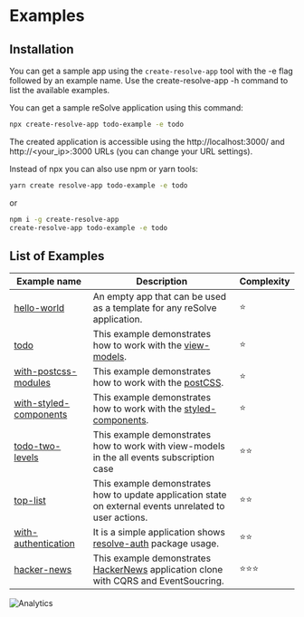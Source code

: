 # Examples

## Installation

You can get a sample app using the `create-resolve-app` tool with the -e flag followed by an example name. Use the create-resolve-app -h command to list the available examples.

You can get a sample reSolve application using this command:

```bash
npx create-resolve-app todo-example -e todo
```

The created application is accessible using the http://localhost:3000/ and http://<your_ip>:3000 URLs (you can change your URL settings).

Instead of npx you can also use npm or yarn tools:

```bash
yarn create resolve-app todo-example -e todo
```
or

```bash
npm i -g create-resolve-app
create-resolve-app todo-example -e todo
```

## List of Examples

| Example name | Description | Complexity |
| --- | --- | --- |
| [hello-world](https://github.com/reimagined/resolve/tree/master/examples/hello-world) | An empty app that can be used as a template for any reSolve application. | ⭐️ |
| [todo](https://github.com/reimagined/resolve/tree/master/examples/todo) | This example demonstrates how to work with the [view-models](https://github.com/reimagined/resolve/blob/master/docs/View%20Model.md). | ⭐️ |
| [with-postcss-modules](https://github.com/reimagined/resolve/tree/master/examples/with-postcss-modules) | This example demonstrates how to work with the [postCSS](https://github.com/postcss/postcss-loader#css-modules). | ⭐️ |
| [with-styled-components](https://github.com/reimagined/resolve/tree/master/examples/with-styled-components) | This example demonstrates how to work with the [styled-components](https://www.styled-components.com/docs). | ⭐️ |
| [todo-two-levels](https://github.com/reimagined/resolve/tree/master/examples/todo-two-levels) | This example demonstrates how to work with view-models in the all events subscription case | ⭐️⭐️ |
| [top-list](https://github.com/reimagined/resolve/tree/master/examples/top-list) | This example demonstrates how to update application state on external events unrelated to user actions. | ⭐️⭐️ |
| [with-authentication](https://github.com/reimagined/resolve/tree/master/examples/with-authentication) | It is a simple application shows [resolve-auth](https://github.com/reimagined/resolve/tree/master/packages/resolve-auth) package usage. | ⭐️⭐️ |
| [hacker-news](https://github.com/reimagined/resolve/tree/master/examples/hacker-news) | This example demonstrates [HackerNews](https://news.ycombinator.com/) application clone with CQRS and EventSoucring. | ⭐️⭐️️️️⭐️️️️ |


![Analytics](https://ga-beacon.appspot.com/UA-118635726-1/examples-index-readme?pixel)
